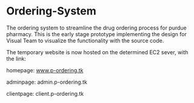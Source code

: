 # Ordering-System
The ordering system to streamline the drug ordering process for purdue pharmacy.
This is the early stage prototype implementing the design for Visual Team to visualize the functionality with the source code.

The temporary website is now hosted on the determined EC2 sever, with the link:

homepage: www.p-ordering.tk

adminpage: admin.p-ordering.tk

clientpage: client.p-ordering.tk
